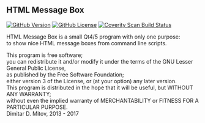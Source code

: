 HTML Message Box
--------------------------------------------------------------------------------

[![GitHub Version](https://img.shields.io/github/release/ddmitov/html-messagebox.svg)](https://github.com/ddmitov/html-messagebox/releases)
[![GitHub License](http://img.shields.io/badge/License-LGPL%20v3-blue.svg)](./LICENSE.md)
[![Coverity Scan Build Status](https://scan.coverity.com/projects/11340/badge.svg)](https://scan.coverity.com/projects/ddmitov-html-messagebox)  

HTML Message Box is a small Qt4/5 program with only one purpose:  
to show nice HTML message boxes from command line scripts.  

This program is free software;  
you can redistribute it and/or modify it under the terms of the GNU Lesser General Public License,  
as published by the Free Software Foundation;  
either version 3 of the License, or (at your option) any later version.  
This program is distributed in the hope that it will be useful, but WITHOUT ANY WARRANTY;  
without even the implied warranty of MERCHANTABILITY or FITNESS FOR A PARTICULAR PURPOSE.  
Dimitar D. Mitov, 2013 - 2017  
